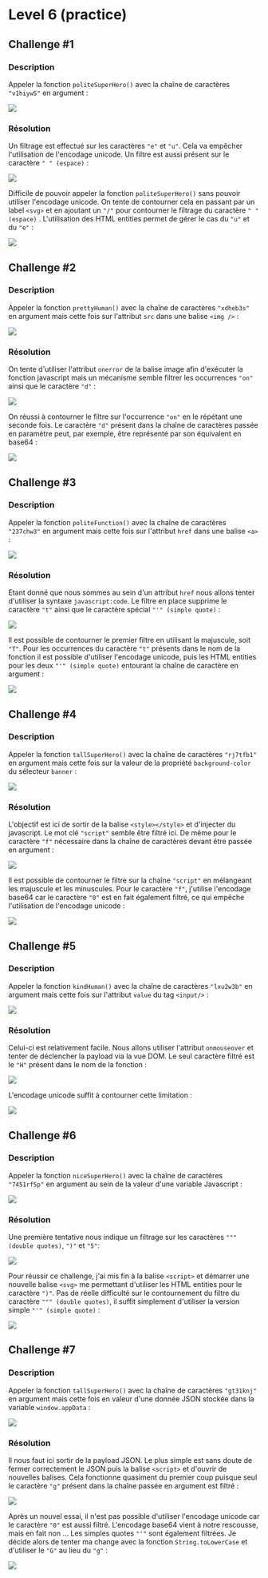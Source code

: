 # Level 6 (practice)

## Challenge #1

### Description

Appeler la fonction `politeSuperHero()` avec la chaîne de caractères `"v1hiyw5"` en argument :

![](../../../.gitbook/assets/419ae6bae339c90bd9c3389d71848fb4.png)

### Résolution

Un filtrage est effectué sur les caractères `"e"` et `"u"`. Cela va empêcher l'utilisation de l'encodage unicode. Un filtre est aussi présent sur le caractère `" " (espace)` :

![](../../../.gitbook/assets/f11f5a752fcfce688cb5c7301d21718a.png)

Difficile de pouvoir appeler la fonction `politeSuperHero()` sans pouvoir utiliser l'encodage unicode. On tente de contourner cela en passant par un label `<svg>` et en ajoutant un `"/"` pour contourner le filtrage du caractère `" " (espace)` . L'utilisation des HTML entities permet de gérer le cas du `"u"` et du `"e"` :

![](../../../.gitbook/assets/8b95268af04727ee2ea6cb1aa4c2355b.png)

## Challenge #2

### Description

Appeler la fonction `prettyHuman()` avec la chaîne de caractères `"xdheb3s"` en argument mais cette fois sur l'attribut `src` dans une balise `<img />` :

![](../../../.gitbook/assets/3fe692e3c721273cf700f79efb1d9b95.png)

### Résolution

On tente d'utiliser l'attribut `onerror` de la balise image afin d'exécuter la fonction javascript mais un mécanisme semble filtrer les occurrences `"on"` ainsi que le caractère `"d"` :

![](../../../.gitbook/assets/02504d3bb79c4d0a9d75e253ef04139a.png)

On réussi à contourner le filtre sur l'occurrence `"on"` en le répétant une seconde fois. Le caractère `"d"` présent dans la chaîne de caractères passée en paramètre peut, par exemple, être représenté par son équivalent en base64 :

![](../../../.gitbook/assets/ee9887a0682224aaa55b8f0674181cf9.png)

## Challenge #3

### Description

Appeler la fonction `politeFunction()` avec la chaîne de caractères `"237chw3"` en argument mais cette fois sur l'attribut `href` dans une balise `<a>` :

![](../../../.gitbook/assets/01ff527592f876043c7fe6d4cba07ac9.png)

### Résolution

Etant donné que nous sommes au sein d'un attribut `href` nous allons tenter d'utiliser la syntaxe `javascript:code`. Le filtre en place supprime le caractère `"t"` ainsi que le caractère spécial `"'" (simple quote)` :

![](../../../.gitbook/assets/c50b7f5529ea8cc50dbb558e73077ebd.png)

Il est possible de contourner le premier filtre en utilisant la majuscule, soit `"T"`. Pour les occurrences du caractère `"t"` présents dans le nom de la fonction il est possible d'utiliser l'encodage unicode, puis les HTML entities pour les deux `"'" (simple quote)` entourant la chaîne de caractère en argument :

![](<../../../.gitbook/assets/33aea2ee5da784bd3dca025acb4e2d45 (2).png>)

## Challenge #4

### Description

Appeler la fonction `tallSuperHero()` avec la chaîne de caractères `"rj7tfb1"` en argument mais cette fois sur la valeur de la propriété `background-color` du sélecteur `banner` :

![](<../../../.gitbook/assets/69f66f865b50058f5767b89f9fcb1c4d (1).png>)

### Résolution

L'objectif est ici de sortir de la balise `<style></style>` et d'injecter du javascript. Le mot clé `"script"` semble être filtré ici. De même pour le caractère `"f"` nécessaire dans la chaîne de caractères devant être passée en argument :

![](../../../.gitbook/assets/6c8463db047d5dd21d0daab656e8cae6.png)

Il est possible de contourner le filtre sur la chaîne `"script"` en mélangeant les majuscule et les minuscules. Pour le caractère `"f"`, j'utilise l'encodage base64 car le caractère `"0"` est en fait également filtré, ce qui empêche l'utilisation de l'encodage unicode :

![](../../../.gitbook/assets/c0e473bc849ebfa3b0a4045238fdc5ad.png)

## Challenge #5

### Description

Appeler la fonction `kindHuman()` avec la chaîne de caractères `"lxu2w3b"` en argument mais cette fois sur l'attribut `value` du tag `<input/>` :

![](../../../.gitbook/assets/1be38c35cf6535fd9da7f894b702ebf7.png)

### Résolution

Celui-ci est relativement facile. Nous allons utiliser l'attribut `onmouseover` et tenter de déclencher la payload via la vue DOM. Le seul caractère filtré est le `"H"` présent dans le nom de la fonction :

![](../../../.gitbook/assets/5cdd5979489fb409aab554a5bd77ba9b.png)

L'encodage unicode suffit à contourner cette limitation :

![](../../../.gitbook/assets/c07963d0ddae101e1d8fdcb8cbba3ffe.png)

## Challenge #6

### Description

Appeler la fonction `niceSuperHero()` avec la chaîne de caractères `"7451rf5p"` en argument au sein de la valeur d'une variable Javascript :

![](../../../.gitbook/assets/e5d02b4f5bb2966d60db62c99ed36582.png)

### Résolution

Une première tentative nous indique un filtrage sur les caractères `""" (double quotes)`, `")"` et `"5"`:

![](../../../.gitbook/assets/a809973c4c0e094754be373c52e21c0e.png)

Pour réussir ce challenge, j'ai mis fin à la balise `<script>` et démarrer une nouvelle balise `<svg>` me permettant d'utiliser les HTML entities pour le caractère `")"`. Pas de réelle difficulté sur le contournement du filtre du caractère `""" (double quotes)`, il suffit simplement d'utiliser la version simple `"'" (simple quote)` :

![](../../../.gitbook/assets/98b8c2f05325a1e9b8def94ec6b3bb85.png)

## Challenge #7

### Description

Appeler la fonction `tallSuperHero()` avec la chaîne de caractères `"gt31knj"` en argument mais cette fois en valeur d'une donnée JSON stockée dans la variable `window.appData` :

![](../../../.gitbook/assets/62d22163e2fb9bf6bd54b1ddc8482091.png)

### Résolution

Il nous faut ici sortir de la payload JSON. Le plus simple est sans doute de fermer correctement le JSON puis la balise `<script>` et d'ouvrir de nouvelles balises. Cela fonctionne quasiment du premier coup puisque seul le caractère `"g"` présent dans la chaîne passée en argument est filtré :

![](../../../.gitbook/assets/74990954317ba72fd1b93e613e7eaf39.png)

Après un nouvel essai, il n'est pas possible d'utiliser l'encodage unicode car le caractère `"0"` est aussi filtré. L'encodage base64 vient à notre rescousse, mais en fait non ... Les simples quotes `"'"` sont également filtrées. Je décide alors de tenter ma change avec la fonction `String.toLowerCase` et d'utiliser le `"G"` au lieu du `"g"` :

![](../../../.gitbook/assets/927f18816277f2aed331142c0687e057.png)







